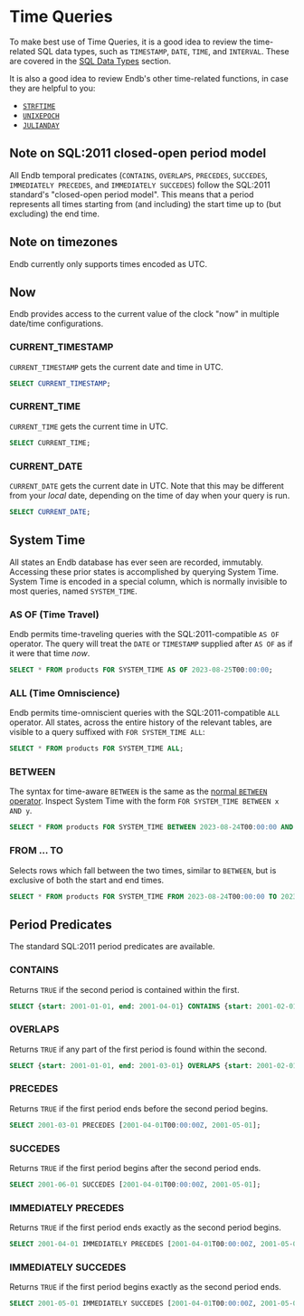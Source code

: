 # Time Queries

To make best use of Time Queries, it is a good idea to review the
time-related SQL data types, such as `TIMESTAMP`, `DATE`, `TIME`,
and `INTERVAL`.
These are covered in the [SQL Data Types](data_types.md) section.

It is also a good idea to review Endb's other time-related functions,
in case they are helpful to you:

* [`STRFTIME`](functions.md#strftime)
* [`UNIXEPOCH`](functions.md#unixepoch)
* [`JULIANDAY`](functions.md#julianday)

## Note on SQL:2011 closed-open period model

All Endb temporal predicates (`CONTAINS`, `OVERLAPS`, `PRECEDES`,
`SUCCEDES`, `IMMEDIATELY PRECEDES`, and `IMMEDIATELY SUCCEDES`)
follow the SQL:2011 standard's "closed-open period model".
This means that a period represents all times starting from (and including)
the start time up to (but excluding) the end time.

## Note on timezones

Endb currently only supports times encoded as UTC.

## Now

Endb provides access to the current value of the clock "now"
in multiple date/time configurations.

### CURRENT_TIMESTAMP

`CURRENT_TIMESTAMP` gets the current date and time in UTC.

```sql
SELECT CURRENT_TIMESTAMP;
```

### CURRENT_TIME

`CURRENT_TIME` gets the current time in UTC.

```sql
SELECT CURRENT_TIME;
```

### CURRENT_DATE

`CURRENT_DATE` gets the current date in UTC.
Note that this may be different from your _local_ date,
depending on the time of day when your query is run.

```sql
SELECT CURRENT_DATE;
```

## System Time

All states an Endb database has ever seen are recorded, immutably.
Accessing these prior states is accomplished by querying System Time.
System Time is encoded in a special column, which is normally invisible to most queries,
named `SYSTEM_TIME`.

### AS OF (Time Travel)

Endb permits time-traveling queries with the SQL:2011-compatible
`AS OF` operator.
The query will treat the `DATE` or `TIMESTAMP` supplied after `AS OF`
as if it were that time _now_.

```sql
SELECT * FROM products FOR SYSTEM_TIME AS OF 2023-08-25T00:00:00;
```

### ALL (Time Omniscience)

Endb permits time-omniscient queries with the SQL:2011-compatible
`ALL` operator.
All states, across the entire history of the relevant tables, are
visible to a query suffixed with `FOR SYSTEM_TIME ALL`:

```sql
SELECT * FROM products FOR SYSTEM_TIME ALL;
```

### BETWEEN

The syntax for time-aware `BETWEEN` is the same as the
[normal `BETWEEN` operator](operators.md#between).
Inspect System Time with the form `FOR SYSTEM_TIME BETWEEN x AND y`.

```sql
SELECT * FROM products FOR SYSTEM_TIME BETWEEN 2023-08-24T00:00:00 AND 2023-08-25T00:00:00;
```

### FROM ... TO

Selects rows which fall between the two times, similar to `BETWEEN`,
but is exclusive of both the start and end times.

```sql
SELECT * FROM products FOR SYSTEM_TIME FROM 2023-08-24T00:00:00 TO 2023-08-30T00:00:00;
```

## Period Predicates

The standard SQL:2011 period predicates are available.

### CONTAINS

Returns `TRUE` if the second period is contained within the first.

```sql
SELECT {start: 2001-01-01, end: 2001-04-01} CONTAINS {start: 2001-02-01, end: 2001-04-01};
```

### OVERLAPS

Returns `TRUE` if any part of the first period is found within the second.

```sql
SELECT {start: 2001-01-01, end: 2001-03-01} OVERLAPS {start: 2001-02-01, end: 2001-04-01};
```

### PRECEDES

Returns `TRUE` if the first period ends before the second period begins.

```sql
SELECT 2001-03-01 PRECEDES [2001-04-01T00:00:00Z, 2001-05-01];
```

### SUCCEDES

Returns `TRUE` if the first period begins after the second period ends.

```sql
SELECT 2001-06-01 SUCCEDES [2001-04-01T00:00:00Z, 2001-05-01];
```

### IMMEDIATELY PRECEDES

Returns `TRUE` if the first period ends exactly as the second period begins.

```sql
SELECT 2001-04-01 IMMEDIATELY PRECEDES [2001-04-01T00:00:00Z, 2001-05-01];
```

### IMMEDIATELY SUCCEDES

Returns `TRUE` if the first period begins exactly as the second period ends.

```sql
SELECT 2001-05-01 IMMEDIATELY SUCCEDES [2001-04-01T00:00:00Z, 2001-05-01];
```
